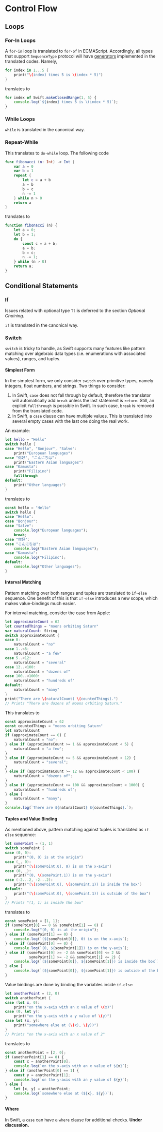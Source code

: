 # Control Flow

## Loops

### For-In Loops

A `for-in` loop is translated to `for-of` in ECMAScript. Accordingly, all types that support `SequenceType` protocol will have [generators](https://developer.mozilla.org/en-US/docs/Web/JavaScript/Reference/Statements/function*) implemented in the translated codes. Namely,

```swift
for index in 1...5 {
    print("\(index) times 5 is \(index * 5)")
}  
```

translates to

```javascript
for index of Swift.makeClosedRange(1, 5) {
    console.log(`${index} times 5 is \(index * 5)`);
}
```

### While Loops

`while` is translated in the canonical way.

### Repeat-While

This translates to `do-while` loop. The following code

```swift
func fibonacci (n: Int) -> Int {
    var a = 0
    var b = 1
    repeat {
        let c = a + b
        a = b
        b = c
        n -= 1
    } while n > 0
    return a
}
```

translates to

```javascript
function fibonacci (n) {
    let a = 0;
    let b = 1;
    do {
		const c = a + b;
        a = b;
        b = c;
        n -= 1;
    } while (n > 0)
    return a;
}
```

## Conditional Statements

### If

Issues related with optional type `T?` is deferred to the section _Optional Chaining_.

`if` is translated in the canonical way.

### Switch

`switch` is tricky to handle, as Swift supports many features like pattern matching over algebraic data types (i.e. enumerations with associated values), ranges, and tuples.

#### Simplest Form

In the simplest form, we only consider `switch` over primitive types, namely integers, float numbers, and strings. Two things to consider:

1. In Swift, `case` does not fall through by default, therefore the translator will automatically add `break` unless the last statement is `return`. Still, an explicit `fallthrough` is possible in Swift. In such case, `break` is removed from the translated code.
2. In Swift, a `case` clause can have multiple values. This is translated into several empty cases with the last one doing the real work.

An example:

```swift
let hello = "Hello"
switch hello {
case "Hello", "Bonjour", "Salve":
    print("European languages")
case "你好", "こんにちは":
	print("Eastern Asian languages")
case "Kamusta":
	print("Filipino")
	fallthrough
default:
	print("Other languages")
}
```

translates to

```javascript
const hello = "Hello"
switch hello {
case "Hello":
case "Bonjour":
case "Salve":
	console.log("European languages");
	break;
case "你好":
case "こんにちは":
	console.log("Eastern Asian languages");
case "Kamusta":
	console.log("Filipino");
default:
	console.log("Other languages");
}
```

#### Interval Matching

Pattern matching over both ranges and tuples are translated to `if-else` sequence. One benefit of this is that `if-else` introduces a new scope, which makes value-bindings much easier.

For interval matching, consider the case from Apple:

```swift
let approximateCount = 62
let countedThings = "moons orbiting Saturn"
var naturalCount: String
switch approximateCount {
case 0:
    naturalCount = "no"
case 1..<5:
    naturalCount = "a few"
case 5..<12:
    naturalCount = "several"
case 12..<100:
    naturalCount = "dozens of"
case 100..<1000:
    naturalCount = "hundreds of"
default:
    naturalCount = "many"
}
print("There are \(naturalCount) \(countedThings).")
// Prints "There are dozens of moons orbiting Saturn."
```

This translates to

```javascript
const approximateCount = 62
const countedThings = "moons orbiting Saturn"
let naturalCount
if (approximateCount == 0) {
	naturalCount = "no";
} else if (approximateCount >= 1 && approximateCount < 5) {
	naturalCount = "a few";
}
} else if (approximateCount >= 5 && approximateCount < 12) {
	naturalCount = "several";
}
} else if (approximateCount >= 12 && approximateCount < 100) {
	naturalCount = "dozens of";
}
} else if (approximateCount >= 100 && approximateCount < 1000) {
	naturalCount = "hundreds of";
} else {
	naturalCount = "many";
}
console.log(`There are ${naturalCount} ${countedThings}.`);
```

#### Tuples and Value Binding

As mentioned above, pattern matching against tuples is translated as `if-else` sequence:

```swift
let somePoint = (1, 1)
switch somePoint {
case (0, 0):
    print("(0, 0) is at the origin")
case (_, 0):
    print("(\(somePoint.0), 0) is on the x-axis")
case (0, _):
    print("(0, \(somePoint.1)) is on the y-axis")
case (-2...2, -2...2):
    print("(\(somePoint.0), \(somePoint.1)) is inside the box")
default:
    print("(\(somePoint.0), \(somePoint.1)) is outside of the box")
}
// Prints "(1, 1) is inside the box"
```

translates to

```javascript
const somePoint = [1, 1];
if (somePoint[0] == 0 && somePoint[1] == 0) {
    console.log("(0, 0) is at the origin");
} else if (somePoint[1] == 0) {
    console.log(`(${somePoint[0]}, 0) is on the x-axis`);
} else if (somePoint[0] == 0) {
    console.log(`(0, ${somePoint[1]}) is on the y-axis`);
} else if (somePoint[0] >= -2 && somePoint[0] <= 2 &&
           somePoint[1] >= -2 && somePoint[1] <= 2) {
	console.log(`(${somePoint[0]}, ${somePoint[1]}) is inside the box`);
} else {
	console.log(`(${somePoint[0]}, ${somePoint[1]}) is outside of the box`);
}
```

Value bindings are done by binding the variables inside `if-else`:

```swift
let anotherPoint = (2, 0)
switch anotherPoint {
case (let x, 0):
    print("on the x-axis with an x value of \(x)")
case (0, let y):
    print("on the y-axis with a y value of \(y)")
case let (x, y):
    print("somewhere else at (\(x), \(y))")
}
// Prints "on the x-axis with an x value of 2"
```

translates to

```javascript
const anotherPoint = [2, 0];
if (anotherPoint[1] == 0) {
    const x = anotherPoint[0];
    console.log(`on the x-axis with an x value of ${x}`);
} else if (anotherPoint[0] == 1) {
    const y = anotherPoint[1];
    console.log(`on the y-axis with an y value of ${y}`);
} else {
    let [x, y] = anotherPoint;
    console.log(`somewhere else at (${x}, ${y})`);
}
```

#### Where

In Swift, a `case` can have a `where` clause for additional checks. **Under discussion.**